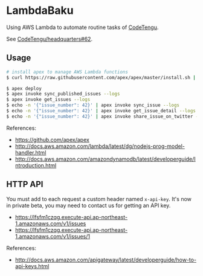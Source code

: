 # LambdaBaku

Using AWS Lambda to automate routine tasks of [CodeTengu](http://codetengu.com/).

See [CodeTengu/headquarters#62](https://github.com/CodeTengu/headquarters/issues/62).

## Usage

```bash
# install apex to manage AWS Lambda functions
$ curl https://raw.githubusercontent.com/apex/apex/master/install.sh | sh

$ apex deploy
$ apex invoke sync_published_issues --logs
$ apex invoke get_issues --logs
$ echo -n '{"issue_number": 42}' | apex invoke sync_issue --logs
$ echo -n '{"issue_number": 42}' | apex invoke get_issue_detail --logs
$ echo -n '{"issue_number": 42}' | apex invoke share_issue_on_twitter --logs
```

References:

- https://github.com/apex/apex
- http://docs.aws.amazon.com/lambda/latest/dg/nodejs-prog-model-handler.html
- http://docs.aws.amazon.com/amazondynamodb/latest/developerguide/Introduction.html

## HTTP API

You must add to each request a custom header named `x-api-key`. It's now in private beta, you may need to contact us for getting an API key.

- https://lfsfm1czqg.execute-api.ap-northeast-1.amazonaws.com/v1/issues
- https://lfsfm1czqg.execute-api.ap-northeast-1.amazonaws.com/v1/issues/1

References:

- http://docs.aws.amazon.com/apigateway/latest/developerguide/how-to-api-keys.html
